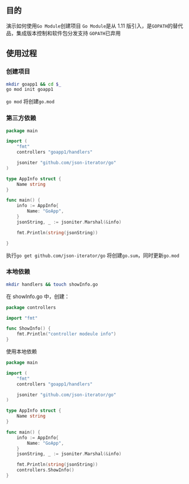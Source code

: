 ## 目的

演示如何使用`Go Module`创建项目
`Go Module`是从 1.11 版引入，是`GOPATH`的替代品，集成版本控制和软件包分发支持
`GOPATH`已弃用

## 使用过程

### 创建项目

```bash
mkdir goapp1 && cd $_
go mod init goapp1
```

`go mod` 将创建`go.mod`

### 第三方依赖

```go
package main

import (
    "fmt"
    controllers "goapp1/handlers"

    jsoniter "github.com/json-iterator/go"
)

type AppInfo struct {
    Name string
}

func main() {
    info := AppInfo{
        Name: "GoApp",
    }
    jsonString, _ := jsoniter.Marshal(&info)

    fmt.Println(string(jsonString))

}
```

执行`go get github.com/json-iterator/go`
将创建`go.sum`，同时更新`go.mod`

### 本地依赖

```bash
mkdir handlers && touch showInfo.go
```

在 showInfo.go 中，创建：

```go
package controllers

import "fmt"

func ShowInfo() {
    fmt.Println("controller modeule info")
}
```

使用本地依赖

```go
package main

import (
    "fmt"
    controllers "goapp1/handlers"

    jsoniter "github.com/json-iterator/go"
)

type AppInfo struct {
    Name string
}

func main() {
    info := AppInfo{
        Name: "GoApp",
    }
    jsonString, _ := jsoniter.Marshal(&info)

    fmt.Println(string(jsonString))
    controllers.ShowInfo()
}
```
